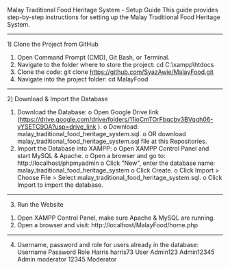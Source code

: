 Malay Traditional Food Heritage System - Setup Guide
This guide provides step-by-step instructions for setting up the Malay Traditional Food Heritage System.
________________________________________
1️) Clone the Project from GitHub
  1.	Open Command Prompt (CMD), Git Bash, or Terminal.
  2.	Navigate to the folder where to store the project: 
  cd C:\xampp\htdocs
  3.	Clone the code: 
  git clone https://github.com/SyazAwie/MalayFood.git
  4.	Navigate into the project folder: 
  cd MalayFood
________________________________________
2️) Download & Import the Database
  1.	Download the Database:
    o	Open Google Drive link (https://drive.google.com/drive/folders/11ioCmTOrFbqcbv3BVqqh06-yYSETC9OA?usp=drive_link ).
    o	Download:  malay_traditional_food_heritage_system.sql.
    o	OR download malay_traditional_food_heritage_system.sql file at this Repositories.
  2.	Import the Database into XAMPP:
    o	Open XAMPP Control Panel and start MySQL & Apache.
    o	Open a browser and go to: 
      http://localhost/phpmyadmin
    o	Click "New", enter the database name: 
      malay_traditional_food_heritage_system
    o	Click Create.
    o	Click Import > Choose File > Select malay_traditional_food_heritage_system.sql.
    o	Click Import to import the database.
________________________________________
3) Run the Website
  1.	Open XAMPP Control Panel, make sure Apache & MySQL are running.
  2.	Open a browser and visit: 
      http://localhost/MalayFood/home.php
________________________________________
4) Username, password and role for users already in the database:
  Username	  Password	  Role
  Harris	    harris73	  User
  Admin123	  Admin12345	Admin
  moderator	  12345	      Moderator

